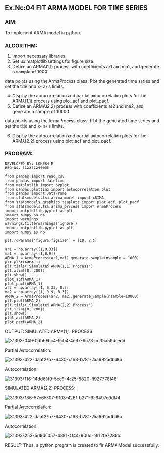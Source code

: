 ## Ex.No:04   FIT ARMA MODEL FOR TIME SERIES
 



### AIM:
To implement ARMA model in python.
### ALGORITHM:
1. Import necessary libraries.
2. Set up matplotlib settings for figure size.
3. Define an ARMA(1,1) process with coefficients ar1 and ma1, and generate a sample of 1000

data points using the ArmaProcess class. Plot the generated time series and set the title and x-
axis limits.

4. Display the autocorrelation and partial autocorrelation plots for the ARMA(1,1) process using
plot_acf and plot_pacf.
5. Define an ARMA(2,2) process with coefficients ar2 and ma2, and generate a sample of 10000

data points using the ArmaProcess class. Plot the generated time series and set the title and x-
axis limits.

6. Display the autocorrelation and partial autocorrelation plots for the ARMA(2,2) process using
plot_acf and plot_pacf.

### PROGRAM:
```
DEVELOPED BY: LOKESH R
REG NO: 212222240055
```


```
from pandas import read_csv
from pandas import datetime
from matplotlib import pyplot
from pandas.plotting import autocorrelation_plot
from pandas import DataFrame
from statsmodels.tsa.arima_model import ARIMA
from statsmodels.graphics.tsaplots import plot_acf, plot_pacf
from statsmodels.tsa.arima_process import ArmaProcess
import matplotlib.pyplot as plt
import numpy as np
import warnings
warnings.filterwarnings('ignore')
import matplotlib.pyplot as plt
import numpy as np
```
```
plt.rcParams['figure.figsize'] = [10, 7.5]
```
```
ar1 = np.array([1,0.33])
ma1 = np.array([1,0.9])
ARMA_1 = ArmaProcess(ar1,ma1).generate_sample(nsample = 1000)
plt.plot(ARMA_1)
plt.title('Simulated ARMA(1,1) Process')
plt.xlim([0, 200])
plt.show()
plot_acf(ARMA_1)
plot_pacf(ARMA_1)
ar2 = np.array([1, 0.33, 0.5])
ma2 = np.array([1, 0.9, 0.3])
ARMA_2 = ArmaProcess(ar2, ma2).generate_sample(nsample=10000)
plt.plot(ARMA_2)
plt.title('Simulated ARMA(2,2) Process')
plt.xlim([0, 200])
plt.show()
plot_acf(ARMA_2)
plot_pacf(ARMA_2)
```
OUTPUT:
SIMULATED ARMA(1,1) PROCESS:


![313937049-0db69bc4-9cb4-4e67-9c73-cc35a59ddedd](https://github.com/LokeshRajamani/TSA_EXP4/assets/120544804/2e28afb3-1177-4d6c-921d-2bed3a681eb3)



Partial Autocorrelation:


![313937422-daaf27b7-6430-4163-b781-25a692adbd8b](https://github.com/LokeshRajamani/TSA_EXP4/assets/120544804/9af08292-f42a-4b22-84fa-a685a087d73c)



Autocorrelation:


![313937116-14dd69f9-5ec9-4c25-8820-ff927778f48f](https://github.com/LokeshRajamani/TSA_EXP4/assets/120544804/bdd46da9-8e91-424f-aafa-02ab03378e43)



SIMULATED ARMA(2,2) PROCESS:


![313937186-57c65607-9103-426f-b271-9b6497c9df44](https://github.com/LokeshRajamani/TSA_EXP4/assets/120544804/a7c2ca06-1618-4db7-911c-d58bad337790)



Partial Autocorrelation:


![313937422-daaf27b7-6430-4163-b781-25a692adbd8b](https://github.com/LokeshRajamani/TSA_EXP4/assets/120544804/ac1ac50c-3e69-45df-97fa-001e1752a787)


Autocorrelation:


![313937253-5d9d0057-4881-4f44-900d-b912fe72891c](https://github.com/LokeshRajamani/TSA_EXP4/assets/120544804/ed57027b-417b-4c55-b311-2a045cf2af18)


RESULT:
Thus, a python program is created to fir ARMA Model successfully.
